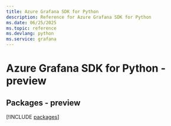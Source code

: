 ```yaml
---
title: Azure Grafana SDK for Python
description: Reference for Azure Grafana SDK for Python
ms.date: 06/25/2025
ms.topic: reference
ms.devlang: python
ms.service: grafana
---
```

# Azure Grafana SDK for Python - preview
## Packages - preview
[!INCLUDE [packages](grafana-index.md)]